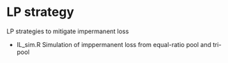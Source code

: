 # LP strategy
LP strategies to mitigate impermanent loss 

- IL_sim.R
Simulation of imppermanent loss from equal-ratio pool and tri-pool
